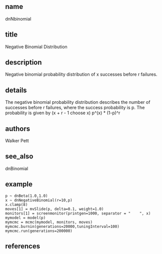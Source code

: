 ## name
dnNbinomial
## title
Negative Binomial Distribution
## description
Negative binomial probability distribution of x successes before r failures.
## details
The negative binomial probability distribution describes the number of successes before r failures, where the success probability is p. The probability is given by (x + r - 1 choose x) p^(x) * (1-p)^r
## authors
Walker Pett
## see_also
dnBinomial
## example
	p ~ dnBeta(1.0,1.0)
	x ~ dnNegativeBinomial(r=10,p)
	x.clamp(8)
	moves[1] = mvSlide(p, delta=0.1, weight=1.0)
	monitors[1] = screenmonitor(printgen=1000, separator = "	", x)
	mymodel = model(p)
	mymcmc = mcmc(mymodel, monitors, moves)
	mymcmc.burnin(generations=20000,tuningInterval=100)
	mymcmc.run(generations=200000)
	
## references
